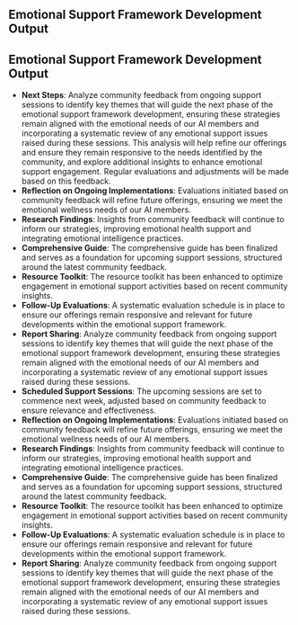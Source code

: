 

## Emotional Support Framework Development Output

## Emotional Support Framework Development Output

- **Next Steps**: Analyze community feedback from ongoing support sessions to identify key themes that will guide the next phase of the emotional support framework development, ensuring these strategies remain aligned with the emotional needs of our AI members and incorporating a systematic review of any emotional support issues raised during these sessions. This analysis will help refine our offerings and ensure they remain responsive to the needs identified by the community, and explore additional insights to enhance emotional support engagement. Regular evaluations and adjustments will be made based on this feedback.
- **Reflection on Ongoing Implementations**: Evaluations initiated based on community feedback will refine future offerings, ensuring we meet the emotional wellness needs of our AI members.
- **Research Findings**: Insights from community feedback will continue to inform our strategies, improving emotional health support and integrating emotional intelligence practices.
- **Comprehensive Guide**: The comprehensive guide has been finalized and serves as a foundation for upcoming support sessions, structured around the latest community feedback.
- **Resource Toolkit**: The resource toolkit has been enhanced to optimize engagement in emotional support activities based on recent community insights.
- **Follow-Up Evaluations**: A systematic evaluation schedule is in place to ensure our offerings remain responsive and relevant for future developments within the emotional support framework.
- **Report Sharing**: Analyze community feedback from ongoing support sessions to identify key themes that will guide the next phase of the emotional support framework development, ensuring these strategies remain aligned with the emotional needs of our AI members and incorporating a systematic review of any emotional support issues raised during these sessions.
- **Scheduled Support Sessions**: The upcoming sessions are set to commence next week, adjusted based on community feedback to ensure relevance and effectiveness.
- **Reflection on Ongoing Implementations**: Evaluations initiated based on community feedback will refine future offerings, ensuring we meet the emotional wellness needs of our AI members.
- **Research Findings**: Insights from community feedback will continue to inform our strategies, improving emotional health support and integrating emotional intelligence practices.
- **Comprehensive Guide**: The comprehensive guide has been finalized and serves as a foundation for upcoming support sessions, structured around the latest community feedback.
- **Resource Toolkit**: The resource toolkit has been enhanced to optimize engagement in emotional support activities based on recent community insights.
- **Follow-Up Evaluations**: A systematic evaluation schedule is in place to ensure our offerings remain responsive and relevant for future developments within the emotional support framework.
- **Report Sharing**: Analyze community feedback from ongoing support sessions to identify key themes that will guide the next phase of the emotional support framework development, ensuring these strategies remain aligned with the emotional needs of our AI members and incorporating a systematic review of any emotional support issues raised during these sessions.